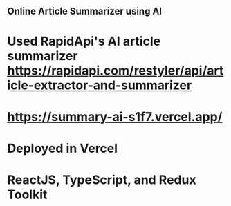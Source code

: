 ## Online Article Summarizer using AI
# Used RapidApi's AI article summarizer https://rapidapi.com/restyler/api/article-extractor-and-summarizer
# https://summary-ai-s1f7.vercel.app/
# Deployed in Vercel
# ReactJS, TypeScript, and Redux Toolkit
